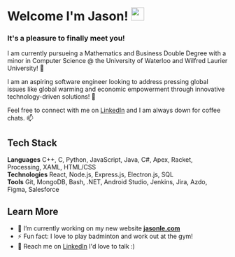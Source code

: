 # Welcome I'm Jason! <img src="https://raw.githubusercontent.com/MartinHeinz/MartinHeinz/master/wave.gif" width="30px">
### It's a pleasure to finally meet you!

I am currently pursueing a Mathematics and Business Double Degree with a minor in Computer Science @ the University of Waterloo and Wilfred Laurier University! 🌱 <br>

I am an aspiring software engineer looking to address pressing global issues like global warming and economic empowerment through innovative technology-driven solutions! 💬 <br>

Feel free to connect with me on [LinkedIn](https://www.linkedin.com/in/jasonle2/) and I am always down for coffee chats. 📫

## Tech Stack
**Languages** C++, C, Python, JavaScript, Java, C#, Apex, Racket, Processing, XAML, HTML/CSS <br>
**Technologies** React, Node.js, Express.js, Electron.js, SQL <br>
**Tools** Git, MongoDB, Bash, .NET, Android Studio, Jenkins, Jira, Azdo, Figma, Salesforce <br>

## Learn More
- 🔭 I’m currently working on my new website **[jasonle.com](https://strawluck.github.io/JasonLeWebsite/)**
- ⚡ Fun fact: I love to play badminton and work out at the gym!
- 💬 Reach me on [LinkedIn](https://www.linkedin.com/in/jasonle2/) I'd love to talk :)
<!--
**strawluck/strawluck** is a ✨ _special_ ✨ repository because its `README.md` (this file) appears on your GitHub profile.

Here are some ideas to get you started:

- 🔭 I’m currently working on ...
- 🌱 I’m currently learning ...
- 👯 I’m looking to collaborate on ...
- 🤔 I’m looking for help with ...
- 💬 Ask me about ...
- 📫 How to reach me: ...
- 😄 Pronouns: ...
- ⚡ Fun fact: ...
-->
